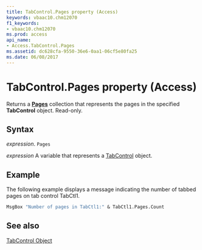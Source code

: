 ```yaml
---
title: TabControl.Pages property (Access)
keywords: vbaac10.chm12070
f1_keywords:
- vbaac10.chm12070
ms.prod: access
api_name:
- Access.TabControl.Pages
ms.assetid: dc628cfa-9550-36e6-0aa1-06cf5e80fa25
ms.date: 06/08/2017
---
```



# TabControl.Pages property (Access)

Returns a  **[Pages](Access.Pages.md)** collection that represents the pages in the specified **TabControl** object. Read-only.


## Syntax

_expression_. `Pages`

_expression_ A variable that represents a [TabControl](Access.TabControl.md) object.


## Example

The following example displays a message indicating the number of tabbed pages on tab control TabCtl1.


```vb
MsgBox "Number of pages in TabCtl1:" & TabCtl1.Pages.Count
```


## See also


[TabControl Object](Access.TabControl.md)

